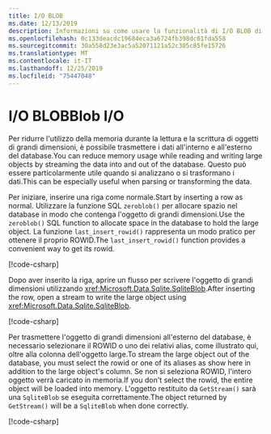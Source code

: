 ```yaml
---
title: I/O BLOB
ms.date: 12/13/2019
description: Informazioni su come usare la funzionalità di I/O BLOB di SQLite.
ms.openlocfilehash: 0c133deacdc19684eca3a6724fb398dc01fda558
ms.sourcegitcommit: 30a558d23e3ac5a52071121a52c305c85fe15726
ms.translationtype: MT
ms.contentlocale: it-IT
ms.lasthandoff: 12/25/2019
ms.locfileid: "75447048"
---
```

# <a name="blob-io"></a><span data-ttu-id="ef1ee-103">I/O BLOB</span><span class="sxs-lookup"><span data-stu-id="ef1ee-103">Blob I/O</span></span>

<span data-ttu-id="ef1ee-104">Per ridurre l'utilizzo della memoria durante la lettura e la scrittura di oggetti di grandi dimensioni, è possibile trasmettere i dati all'interno e all'esterno del database.</span><span class="sxs-lookup"><span data-stu-id="ef1ee-104">You can reduce memory usage while reading and writing large objects by streaming the data into and out of the database.</span></span> <span data-ttu-id="ef1ee-105">Questo può essere particolarmente utile quando si analizzano o si trasformano i dati.</span><span class="sxs-lookup"><span data-stu-id="ef1ee-105">This can be especially useful when parsing or transforming the data.</span></span>

<span data-ttu-id="ef1ee-106">Per iniziare, inserire una riga come normale.</span><span class="sxs-lookup"><span data-stu-id="ef1ee-106">Start by inserting a row as normal.</span></span> <span data-ttu-id="ef1ee-107">Utilizzare la funzione SQL `zeroblob()` per allocare spazio nel database in modo che contenga l'oggetto di grandi dimensioni.</span><span class="sxs-lookup"><span data-stu-id="ef1ee-107">Use the `zeroblob()` SQL function to allocate space in the database to hold the large object.</span></span> <span data-ttu-id="ef1ee-108">La funzione `last_insert_rowid()` rappresenta un modo pratico per ottenere il proprio ROWID.</span><span class="sxs-lookup"><span data-stu-id="ef1ee-108">The `last_insert_rowid()` function provides a convenient way to get its rowid.</span></span>

[!code-csharp[](../../../../samples/snippets/standard/data/sqlite/StreamingSample/Program.cs?name=snippet_Insert)]

<span data-ttu-id="ef1ee-109">Dopo aver inserito la riga, aprire un flusso per scrivere l'oggetto di grandi dimensioni utilizzando <xref:Microsoft.Data.Sqlite.SqliteBlob>.</span><span class="sxs-lookup"><span data-stu-id="ef1ee-109">After inserting the row, open a stream to write the large object using <xref:Microsoft.Data.Sqlite.SqliteBlob>.</span></span>

[!code-csharp[](../../../../samples/snippets/standard/data/sqlite/StreamingSample/Program.cs?name=snippet_Write)]

<span data-ttu-id="ef1ee-110">Per trasmettere l'oggetto di grandi dimensioni all'esterno del database, è necessario selezionare il ROWID o uno dei relativi alias, come illustrato qui, oltre alla colonna dell'oggetto large.</span><span class="sxs-lookup"><span data-stu-id="ef1ee-110">To stream the large object out of the database, you must select the rowid or one of its aliases as show here in addition to the large object's column.</span></span> <span data-ttu-id="ef1ee-111">Se non si seleziona ROWID, l'intero oggetto verrà caricato in memoria.</span><span class="sxs-lookup"><span data-stu-id="ef1ee-111">If you don't select the rowid, the entire object will be loaded into memory.</span></span> <span data-ttu-id="ef1ee-112">L'oggetto restituito da `GetStream()` sarà una `SqliteBlob` se eseguita correttamente.</span><span class="sxs-lookup"><span data-stu-id="ef1ee-112">The object returned by `GetStream()` will be a `SqliteBlob` when done correctly.</span></span>

[!code-csharp[](../../../../samples/snippets/standard/data/sqlite/StreamingSample/Program.cs?name=snippet_Read)]
